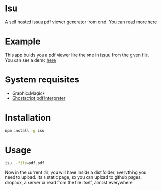 # Isu
A self hosted issuu pdf viewer generator from cmd. You can read more [here](http://pudymody.github.io/2015/08/16/self-hosted-pdf-viewer.html)

# Example
This app builds you a pdf viewer like the one in issuu from the given file. You can see a demo [here](http://pudymody.github.io/Isu)

# System requisites
* [GraphicsMagick](http://www.graphicsmagick.org/)
* [Ghostscript pdf interpreter](http://ghostscript.com/download/gsdnld.html)

# Installation
```sh
npm install -g isu
```

# Usage
```sh
isu --file=pdf.pdf
```
Now in the current dir, you will have inside a dist folder, everything you need to upload. Its a static page, so you can upload to github pages, dropbox, a server or read from the file itself, almost everywhere.

